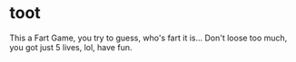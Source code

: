 # toot

This a Fart Game, you try to guess, who's fart it is... Don't loose too much, you got just 5 lives, lol, have fun.
